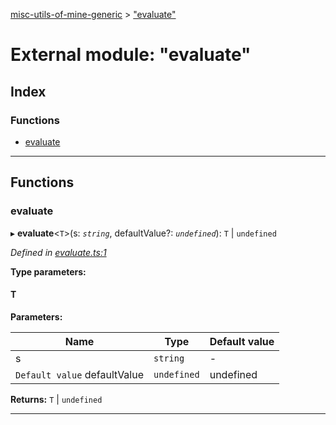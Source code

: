 [misc-utils-of-mine-generic](../README.md) > ["evaluate"](../modules/_evaluate_.md)

# External module: "evaluate"

## Index

### Functions

* [evaluate](_evaluate_.md#evaluate)

---

## Functions

<a id="evaluate"></a>

###  evaluate

▸ **evaluate**<`T`>(s: *`string`*, defaultValue?: *`undefined`*): `T` \| `undefined`

*Defined in [evaluate.ts:1](https://github.com/cancerberoSgx/misc-utils-of-mine/blob/1dd402e/misc-utils-of-mine-generic/src/evaluate.ts#L1)*

**Type parameters:**

#### T 
**Parameters:**

| Name | Type | Default value |
| ------ | ------ | ------ |
| s | `string` | - |
| `Default value` defaultValue | `undefined` |  undefined |

**Returns:** `T` \| `undefined`

___

